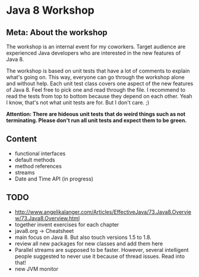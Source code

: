 Java 8 Workshop
==============

Meta: About the workshop
--------------------------
The workshop is an internal event for my coworkers. Target audience are experienced Java developers who are 
interested in the new features of Java 8.

The workshop is based on unit tests that have a lot of comments to explain what's going on. This way, 
everyone can go through the workshop alone and without help. Each unit test class covers one aspect of the new 
features of Java 8. Feel free to pick one and read through the file. I recommend to read the tests from top to 
bottom because they depend on each other. Yeah I know, that's not what unit tests are for. But I don't care. ;)
 
 **Attention: There are hideous unit tests that do weird things such as not terminating. Please don't run all unit 
 tests and expect them to be green.** 

Content
---------
- functional interfaces
- default methods
- method references
- streams
- Date and Time API (in progress)

TODO
----------
- http://www.angelikalanger.com/Articles/EffectiveJava/73.Java8.Overview/73.Java8.Overview.html
- together invent exercises for each chapter
- java8.org -> Cheatsheet
- main focus on Java 8. But also touch versions 1.5 to 1.8.
- review all new packages for new classes and add them here
- Parallel streams are supposed to be faster. However, several intelligent people suggested to never use it because 
of thread issues. Read into that!
- new JVM monitor

    
